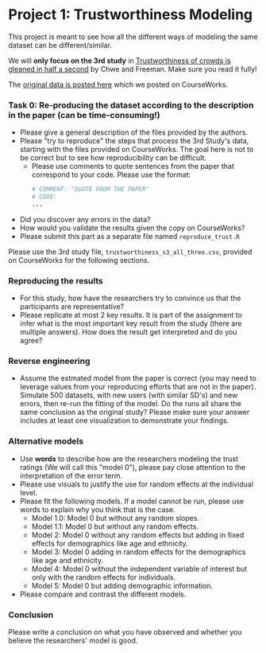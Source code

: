 # Project 1: Trustworthiness Modeling

This project is meant to see how all the different ways of modeling the same dataset can be different/similar.

We will **only focus on the 3rd study** in [Trustworthiness of crowds is gleaned in half a second](https://static1.squarespace.com/static/5daf65330e17a4220c7707ce/t/64378dd57efb4b7d3b265a54/1681362389720/ChweFreemanSPPS.pdf) by Chwe and Freeman. Make sure you read it fully!

The [original data is posted here](https://osf.io/nfgx9/) which we posted on CourseWorks.

### Task 0: Re-producing the dataset according to the description in the paper (can be time-consuming!)

- Please give a general description of the files provided by the authors.
- Please "try to reproduce" the steps that process the 3rd Study's data, starting with the files provided on CourseWorks.
  The goal here is not to be correct but to see how reproducibility can be difficult.
  - Please use comments to quote sentences from the paper that correspond to your code. Please use the format:
    ```r
    # COMMENT: "QUOTE FROM THE PAPER"
    # CODE:
    ...
    ```
- Did you discover any errors in the data?
- How would you validate the results given the copy on CourseWorks?
- Please submit this part as a separate file named `reproduce_trust.R`

Please use the 3rd study file, `trustworthiness_s3_all_three.csv`, provided on CourseWorks for the following sections.

### Reproducing the results

- For this study, how have the researchers try to convince us that the participants are representative?
- Please replicate at most 2 key results. It is part of the assignment to infer what is the most important key result from the study (there are multiple answers). How does the result get interpreted and do you agree?

### Reverse engineering

- Assume the estmated model from the paper is correct (you may need to leverage values from your reproducing efforts that are not in the paper). Simulate 500 datasets, with new users (with similar SD's) and new errors, then re-run the fitting of the model. Do the runs all share the same conclusion as the original study? Please make sure your answer includes at least one visualization to demonstrate your findings.

### Alternative models

- Use **words** to describe how are the researchers modeling the trust ratings (We will call this "model 0"), please pay close attention to the interpretation of the error term. 
- Please use visuals to justify the use for random effects at the individual level.
- Please fit the following models. If a model cannot be run, please use words to explain why you think that is the case.
  - Model 1.0: Model 0 but without any random slopes.
  - Model 1.1: Model 0 but without any random effects.
  - Model 2: Model 0 without any random effects but adding in fixed effects for demographics like age and ethnicity.
  - Model 3: Model 0 adding in random effects for the demographics like age and ethnicity.
  - Model 4: Model 0 without the independent variable of interest but only with the random effects for individuals.
  - Model 5: Model 0 but adding demographic information.
- Please compare and contrast the different models.

### Conclusion

Please write a conclusion on what you have observed and whether you believe the researchers' model is good.
